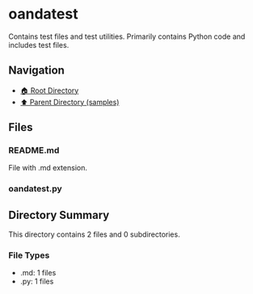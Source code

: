 # oandatest

Contains test files and test utilities. Primarily contains Python code and includes test files.

## Navigation

* [🏠 Root Directory](../../README.md)
* [⬆️ Parent Directory (samples)](../README.md)

## Files

### README.md

File with .md extension.

### oandatest.py

## Directory Summary

This directory contains 2 files and 0 subdirectories.

### File Types

* .md: 1 files
* .py: 1 files
